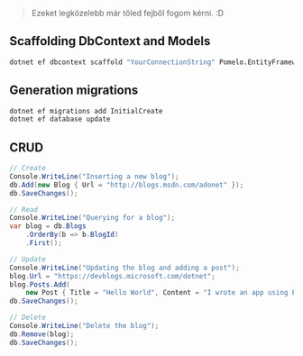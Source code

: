 > Ezeket legközelebb már tőled fejből fogom kérni. :D

## Scaffolding DbContext and Models

```bash
dotnet ef dbcontext scaffold "YourConnectionString" Pomelo.EntityFrameworkCore.MySql -o Models
```

## Generation migrations

```bash
dotnet ef migrations add InitialCreate
dotnet ef database update
```

## CRUD

```csharp
// Create
Console.WriteLine("Inserting a new blog");
db.Add(new Blog { Url = "http://blogs.msdn.com/adonet" });
db.SaveChanges();

// Read
Console.WriteLine("Querying for a blog");
var blog = db.Blogs
    .OrderBy(b => b.BlogId)
    .First();

// Update
Console.WriteLine("Updating the blog and adding a post");
blog.Url = "https://devblogs.microsoft.com/dotnet";
blog.Posts.Add(
    new Post { Title = "Hello World", Content = "I wrote an app using EF Core!" });
db.SaveChanges();

// Delete
Console.WriteLine("Delete the blog");
db.Remove(blog);
db.SaveChanges();
```
